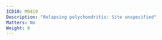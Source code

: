 ```yaml
---
ICD10: M9419
Description: "Relapsing polychondritis: Site unspecified"
Matters: No
Weight: 0
---
```


